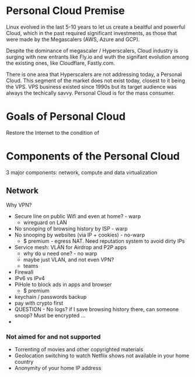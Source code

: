 # Personal Cloud Premise
Linux evolved in the last 5-10 years to let us create a beaitful and powerful Cloud, which in the past required significant investments, as those that were made by the Megascalers (AWS, Azure and GCP).

Despite the dominance of megascaler / Hyperscalers, Cloud industry is surging with new entrants like Fly.io and wuth the signifant evolution among the existing ones, like Cloudflare, Fastly.com.

There is one area that Hyperscalers are not addressing today, a Personal Cloud. 
This segment of the market does not exist today, closest to it being the VPS. VPS business existed since 1990s but its target audience was always the techically savvy. Personal Cloud is for the mass consumer.

# Goals of Personal Cloud
Restore the Internet to the condition of  

# Components of the Personal Cloud
3 major components: network, compute and data virtualization

## Network
Why VPN?
- Secure line on public Wifi and even at home? - warp
    - wireguard on LAN
- No snooping of browsing history by ISP - warp
- No snooping by websites (via IP + cookies) - no-warp
    - $ premium  - egress NAT. Need reputation system to avoid dirty IPs
- Service mesh: VLAN for Airdrop and P2P apps
    - why do u need one? - no warp
    - maybe just VLAN, and not even VPN? 
    - teams 
- Firewall
- IPv6 vs IPv4
- PiHole to block ads in apps and browser
    - $ premium 
- keychain / passwords backup
- pay with crypto first 
- QUESTION - No logs? if I save browsing history there, can someone snoop? Must be encrypted …
- 

### Not aimed for and not supported
- Torrenting of movies and other copyrighted materials
- Geolocation switching to watch Netflix shows not available in your home country
- Anonymity of your home IP address



